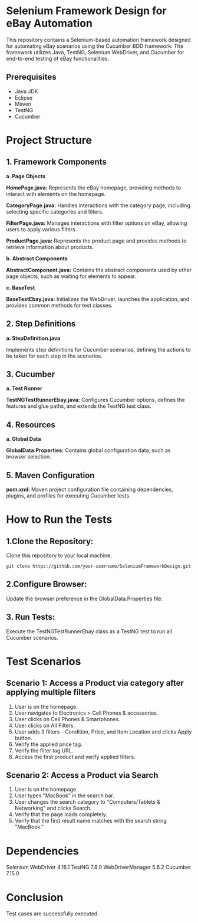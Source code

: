 # Selenium Framework Design for eBay Automation

This repository contains a Selenium-based automation framework designed for automating eBay scenarios using the Cucumber BDD framework. The framework utilizes Java, TestNG, Selenium WebDriver, and Cucumber for end-to-end testing of eBay functionalities.

## Prerequisites

- Java JDK
- Eclipse 
- Maven 
- TestNG
- Cucumber

# Project Structure

## 1. Framework Components

**a. Page Objects**

**HomePage.java:**  Represents the eBay homepage, providing methods to interact with elements on the homepage.

**CategoryPage.java:**  Handles interactions with the category page, including selecting specific categories and filters.

**FilterPage.java:**  Manages interactions with filter options on eBay, allowing users to apply various filters.

**ProductPage.java:** Represents the product page and provides methods to retrieve information about products.


**b. Abstract Components**

**AbstractComponent.java:** Contains the abstract components used by other page objects, such as waiting for elements to appear.

**c. BaseTest**

**BaseTestEbay.java:**  Initializes the WebDriver, launches the application, and provides common methods for test classes.

## 2. Step Definitions

**a. StepDefinition.java**

Implements step definitions for Cucumber scenarios, defining the actions to be taken for each step in the scenarios.

## 3. Cucumber

**a. Test Runner**

**TestNGTestRunnerEbay.java:**  Configures Cucumber options, defines the features and glue paths, and extends the TestNG test class.

## 4. Resources

**a. Global Data**

**GlobalData.Properties:**  Contains global configuration data, such as browser selection.

## 5. Maven Configuration

**pom.xml:**  Maven project configuration file containing dependencies, plugins, and profiles for executing Cucumber tests.

# How to Run the Tests

## 1.Clone the Repository: 

Clone this repository to your local machine.

```git clone https://github.com/your-username/SeleniumFrameworkDesign.git```


## 2.Configure Browser: 

Update the browser preference in the GlobalData.Properties file.

## 3. Run Tests:

Execute the TestNGTestRunnerEbay class as a TestNG test to run all Cucumber scenarios.


# Test Scenarios
## Scenario 1: Access a Product via category after applying multiple filters

1. User is on the homepage.
2. User navigates to Electronics > Cell Phones & accessories.
3. User clicks on Cell Phones & Smartphones.
4. User clicks on All Filters.
5. User adds 3 filters - Condition, Price, and Item Location and clicks Apply button.
6. Verify the applied price tag.
7. Verify the filter tag URL.
8. Access the first product and verify applied filters.

## Scenario 2: Access a Product via Search

1. User is on the homepage.
2. User types "MacBook" in the search bar.
3. User changes the search category to "Computers/Tablets & Networking" and clicks Search.
4. Verify that the page loads completely.
5. Verify that the first result name matches with the search string "MacBook."

# Dependencies 

Selenium WebDriver 4.16.1
TestNG 7.8.0
WebDriverManager 5.6.2
Cucumber 7.15.0

# Conclusion
Test cases are successfully executed.
